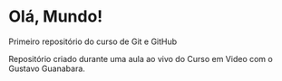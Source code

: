 # Olá, Mundo!
 Primeiro repositório do curso de Git e GitHub

Repositório criado durante uma aula ao vivo do Curso em Video com o Gustavo Guanabara.